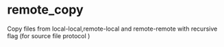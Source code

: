 # remote_copy
Copy files from local-local,remote-local and remote-remote with recursive flag (for source file protocol )

